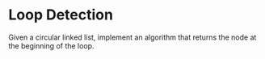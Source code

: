 # Loop Detection

Given a circular linked list, implement an algorithm that returns the node at the beginning of the loop.
